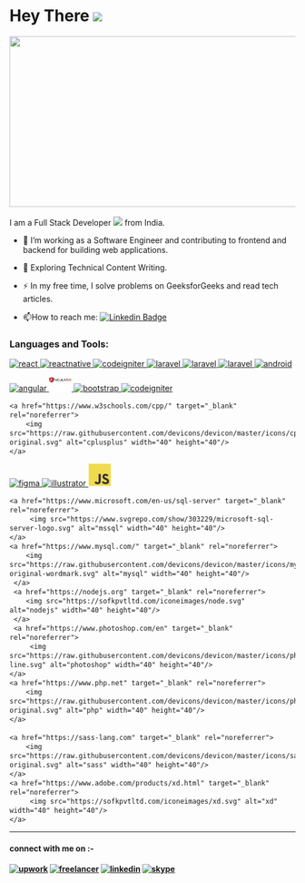 <h1>
  Hey There
  <img src="https://media.giphy.com/media/hvRJCLFzcasrR4ia7z/giphy.gif" width="30px"/>
</h1>
<div align="center">
  <img src="https://media.giphy.com/media/dWesBcTLavkZuG35MI/giphy.gif" width="600" height="300"/>
</div>

   I am a Full Stack Developer <img src="https://media.giphy.com/media/WUlplcMpOCEmTGBtBW/giphy.gif" width="30"> from India.
- :telescope: I’m working as a Software Engineer and contributing to frontend and backend for building web applications.

- :seedling: Exploring Technical Content Writing.

- :zap: In my free time, I solve problems on GeeksforGeeks and read tech articles.

- :mailbox:How to reach me: [![Linkedin Badge](https://img.shields.io/badge/-Linkdin-blue?style=flat&logo=Linkedin&logoColor=white)](https://www.linkedin.com/in/kanani-kirti-5210b863/)

<h3 align="left">Languages and Tools:</h3>
<p align="left"> 
    <a href="https://reactjs.org/" target="_blank" rel="noreferrer">
        <img src="https://sofkpvtltd.com/iconeimages/react.svg" alt="react" width="40" height="40"/> 
   </a> 
   <a href="https://reactnative.dev/" target="_blank" rel="noreferrer"> 
       <img src="https://sofkpvtltd.com/iconeimages/reactnetive.svg" alt="reactnative" width="40" height="40"/>
   </a> 
   <a href="https://codeigniter.com" target="_blank" rel="noreferrer"> 
    <img src="https://sofkpvtltd.com/iconeimages/CodeIgniter.svg" alt="codeigniter" width="40" height="40"/> 
</a> 
<a href="https://laravel.com/" target="_blank" rel="noreferrer"> 
    <img src="https://sofkpvtltd.com/iconeimages/Laravel.svg" alt="laravel" width="40" height="40"/>
</a>
<a href="https://wordpress.com/" target="_blank" rel="noreferrer"> 
    <img src="https://sofkpvtltd.com/iconeimages/wordpress.svg" alt="laravel" width="40" height="40"/>
</a>
<a href="https://www.shopify.com/in" target="_blank" rel="noreferrer"> 
    <img src="https://sofkpvtltd.com/iconeimages/Shopify.svg" alt="laravel" width="40" height="40"/>
</a>
  <a href="https://developer.android.com" target="_blank" rel="noreferrer"> 
    <img src="https://sofkpvtltd.com/iconeimages/android.svg" alt="android" width="40" height="40"/> </a> 
    <a href="https://angular.io" target="_blank" rel="noreferrer"> 
        <img src="https://angular.io/assets/images/logos/angular/angular.svg" alt="angular" width="40" height="40"/> 
    </a>
    <a href="https://angular.io" target="_blank" rel="noreferrer">
         <img src="https://raw.githubusercontent.com/devicons/devicon/master/icons/angularjs/angularjs-original-wordmark.svg" alt="angularjs" width="40" height="40"/> 
    </a> <a href="https://getbootstrap.com" target="_blank" rel="noreferrer"> 
        <img src="https://sofkpvtltd.com/iconeimages/boostrap.svg" alt="bootstrap" width="40" height="40"/> 
    </a> 
    <a href="https://codeigniter.com" target="_blank" rel="noreferrer"> 
        <img src="https://sofkpvtltd.com/iconeimages/CodeIgniter.svg" alt="codeigniter" width="40" height="40"/> 
    </a> 
  

    <a href="https://www.w3schools.com/cpp/" target="_blank" rel="noreferrer"> 
        <img src="https://raw.githubusercontent.com/devicons/devicon/master/icons/cplusplus/cplusplus-original.svg" alt="cplusplus" width="40" height="40"/> 
    </a> 
   <a href="https://www.figma.com/" target="_blank" rel="noreferrer"> 
      <img src="https://sofkpvtltd.com/iconeimages/figam.svg" alt="figma" width="40" height="40"/>
    </a> 
    <a href="https://www.adobe.com/in/products/illustrator.html" target="_blank" rel="noreferrer"> 
        <img src="https://www.vectorlogo.zone/logos/adobe_illustrator/adobe_illustrator-icon.svg" alt="illustrator" width="40" height="40"/> 
    </a> 
    <a href="https://developer.mozilla.org/en-US/docs/Web/JavaScript" target="_blank" rel="noreferrer">
         <img src="https://raw.githubusercontent.com/devicons/devicon/master/icons/javascript/javascript-original.svg" alt="javascript" width="40" height="40"/> 
     </a> 
   
    <a href="https://www.microsoft.com/en-us/sql-server" target="_blank" rel="noreferrer">
         <img src="https://www.svgrepo.com/show/303229/microsoft-sql-server-logo.svg" alt="mssql" width="40" height="40"/> 
    </a> 
    <a href="https://www.mysql.com/" target="_blank" rel="noreferrer"> 
        <img src="https://raw.githubusercontent.com/devicons/devicon/master/icons/mysql/mysql-original-wordmark.svg" alt="mysql" width="40" height="40"/>
     </a> 
     <a href="https://nodejs.org" target="_blank" rel="noreferrer"> 
        <img src="https://sofkpvtltd.com/iconeimages/node.svg" alt="nodejs" width="40" height="40"/>
     </a> 
     <a href="https://www.photoshop.com/en" target="_blank" rel="noreferrer">
         <img src="https://raw.githubusercontent.com/devicons/devicon/master/icons/photoshop/photoshop-line.svg" alt="photoshop" width="40" height="40"/>
    </a> 
    <a href="https://www.php.net" target="_blank" rel="noreferrer"> 
        <img src="https://raw.githubusercontent.com/devicons/devicon/master/icons/php/php-original.svg" alt="php" width="40" height="40"/> 
    </a>
    
    <a href="https://sass-lang.com" target="_blank" rel="noreferrer"> 
        <img src="https://raw.githubusercontent.com/devicons/devicon/master/icons/sass/sass-original.svg" alt="sass" width="40" height="40"/> 
    </a> 
    <a href="https://www.adobe.com/products/xd.html" target="_blank" rel="noreferrer">
         <img src="https://sofkpvtltd.com/iconeimages/xd.svg" alt="xd" width="40" height="40"/> 
    </a> 
</p>

---

<h4>
connect with me on :-
<h4>
  
[![upwork](https://img.shields.io/badge/upwork_profile-0012?style=for-the-badge&logo=ko-fi&logoColor=white)](https://www.upwork.com/freelancers/~01b2804f8f794a5361)
[![freelancer](https://img.shields.io/badge/freelancer-1DA1F2?style=for-the-badge&logo=freelancer&logoColor=white)](https://www.freelancer.in/u/evadevlopers)
[![linkedin](https://img.shields.io/badge/linkedin-0A66C2?style=for-the-badge&logo=linkedin&logoColor=white)](https://www.linkedin.com/in/kanani-kirti-5210b863/)
[![skype](https://img.shields.io/badge/skype-1DA1F2?style=for-the-badge&logo=twitter&logoColor=white)]( kirti.kanani2 )
 

